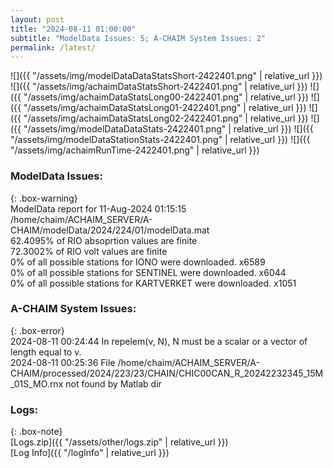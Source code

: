 ```yaml
---
layout: post
title: "2024-08-11 01:00:00"
subtitle: "ModelData Issues: 5; A-CHAIM System Issues: 2"
permalink: /latest/
---
```


![]({{ "/assets/img/modelDataDataStatsShort-2422401.png" | relative_url }})
![]({{ "/assets/img/achaimDataStatsShort-2422401.png" | relative_url }})
![]({{ "/assets/img/achaimDataStatsLong00-2422401.png" | relative_url }})
![]({{ "/assets/img/achaimDataStatsLong01-2422401.png" | relative_url }})
![]({{ "/assets/img/achaimDataStatsLong02-2422401.png" | relative_url }})
![]({{ "/assets/img/modelDataDataStats-2422401.png" | relative_url }})
![]({{ "/assets/img/modelDataStationStats-2422401.png" | relative_url }})
![]({{ "/assets/img/achaimRunTime-2422401.png" | relative_url }})


### ModelData Issues:  
  
{: .box-warning}  
 ModelData report for 11-Aug-2024 01:15:15   
 /home/chaim/ACHAIM_SERVER/A-CHAIM/modelData/2024/224/01/modelData.mat   
 62.4095% of RIO absoprtion values are finite   
 72.3002% of RIO volt values are finite   
 0% of all possible stations for IONO were downloaded. x6589   
 0% of all possible stations for SENTINEL were downloaded. x6044   
 0% of all possible stations for KARTVERKET were downloaded. x1051   
  
### A-CHAIM System Issues:  
  
{: .box-error}  
2024-08-11 00:24:44 In repelem(v, N), N must be a scalar or a vector of length equal to v.  
2024-08-11 00:25:36 File /home/chaim/ACHAIM_SERVER/A-CHAIM/processed/2024/223/23/CHAIN/CHIC00CAN_R_20242232345_15M_01S_MO.rnx not found by Matlab dir  

### Logs:  
  
{: .box-note}  
[Logs.zip]({{ "/assets/other/logs.zip" | relative_url }})  
[Log Info]({{ "/logInfo" | relative_url }})  
